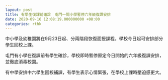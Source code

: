 ```yaml
---
layout: post
title: 有學生復課前確診　屯門一間小學暫停六年級復課安排
date: 2020-09-16 12:08:19.000000000 +08:00
categories: rthk
---
```


中小學及幼稚園將在9月23日起、分兩階段恢復面授課程。學校今日起可安排部分學生回校上課。

屯門有小學在復課前有學生確診，學校即時暫停原定今日開始的六年級復課安排，並徹底消毒校園。

有中學安排中六學生回校補課，有學生表示心情緊張，在學校上課時壓迫感更大。
